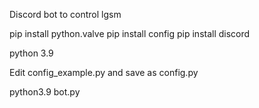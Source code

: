 Discord bot to control lgsm 

pip install python.valve
pip install config
pip install discord

python 3.9

Edit config_example.py and save as config.py

python3.9 bot.py